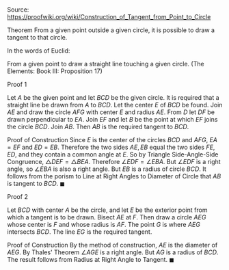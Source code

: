 # 

Source: https://proofwiki.org/wiki/Construction_of_Tangent_from_Point_to_Circle



Theorem
From a given point outside a given circle, it is possible to draw a tangent to that circle.

In the words of Euclid:

From a given point to draw a straight line touching a given circle.
(The Elements: Book $\text{III}$: Proposition $17$)


Proof 1

Let $A$ be the given point and let $BCD$ be the given circle.
It is required that a straight line be drawn from $A$ to $BCD$.
Let the center $E$ of $BCD$ be found.
Join $AE$ and draw the circle $AFG$ with center $E$ and radius $AE$.
From $D$ let $DF$ be drawn perpendicular to $EA$.
Join $EF$ and let $B$ be the point at which $EF$ joins the circle $BCD$.
Join $AB$.
Then $AB$ is the required tangent to $BCD$.


Proof of Construction
Since $E$ is the center of the circles $BCD$ and $AFG$, $EA = EF$ and $ED = EB$.
Therefore the two sides $AE, EB$ equal the two sides $FE, ED$, and they contain a common angle at $E$.
So by Triangle Side-Angle-Side Congruence, $\triangle DEF = \triangle BEA$.
Therefore $\angle EDF = \angle EBA$.
But $\angle EDF$ is a right angle, so $\angle EBA$ is also a right angle.
But $EB$ is a radius of circle $BCD$.
It follows from the porism to Line at Right Angles to Diameter of Circle that $AB$ is tangent to $BCD$.
$\blacksquare$


Proof 2

Let $BCD$ with center $A$ be the circle, and let $E$ be the exterior point from which a tangent is to be drawn.
Bisect $AE$ at $F$.
Then draw a circle $AEG$ whose center is $F$ and whose radius is $AF$.
The point $G$ is where $AEG$ intersects $BCD$.
The line $EG$ is the required tangent.


Proof of Construction
By the method of construction, $AE$ is the diameter of $AEG$.
By Thales' Theorem $\angle AGE$ is a right angle.
But $AG$ is a radius of $BCD$.
The result follows from Radius at Right Angle to Tangent.
$\blacksquare$






